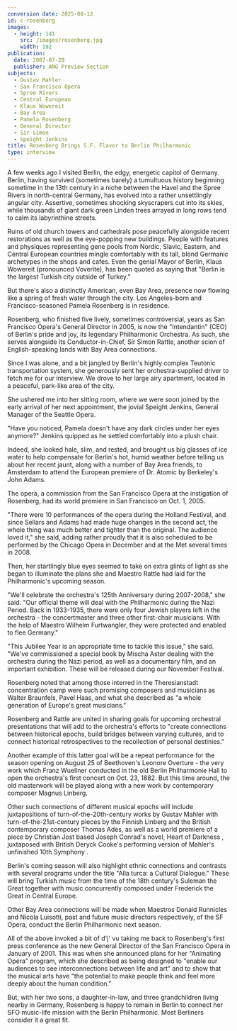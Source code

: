 ```yaml
---
conversion date: 2025-08-13
id: c-rosenberg
images:
  - height: 141
    src: /images/rosenberg.jpg
    width: 192
publication:
  date: 2007-07-20
  publisher: ANG Preview Section
subjects:
  - Gustav Mahler
  - San Francisco Opera
  - Spree Rivers
  - Central European
  - Klaus Wowereit
  - Bay Area
  - Pamela Rosenberg
  - General Director
  - Sir Simon
  - Speight Jenkins
title: Rosenberg Brings S.F. Flavor to Berlin Philharmonic
type: interview
---
```


A few weeks ago I visited Berlin, the edgy, energetic capitol of Germany. Berlin, having survived (sometimes barely) a tumultuous history beginning sometime in the 13th century in a niche between the Havel and the Spree Rivers in north-central Germany, has evolved into a rather unsettlingly angular city. Assertive, sometimes shocking skyscrapers cut into its skies, while thousands of giant dark green Linden trees arrayed in long rows tend to calm its labyrinthine streets.

Ruins of old church towers and cathedrals pose peacefully alongside recent restorations as well as the eye-popping new buildings. People with features and physiques representing gene pools from Nordic, Slavic, Eastern, and Central European countries mingle comfortably with its tall, blond Germanic archetypes in the shops and cafes. Even the genial Mayor of Berlin, Klaus Wowereit (pronounced Voverite), has been quoted as saying that "Berlin is the largest Turkish city outside of Turkey."

But there's also a distinctly American, even Bay Area, presence now flowing like a spring of fresh water through the city. Los Angeles-born and Francisco-seasoned Pamela Rosenberg is in residence.

Rosenberg, who finished five lively, sometimes controversial, years as San Francisco Opera's General Director in 2005, is now the "Intendantin" (CEO) of Berlin's pride and joy, its legendary Philharmonic Orchestra. As such, she serves alongside its Conductor-in-Chief, Sir Simon Rattle, another scion of English-speaking lands with Bay Area connections.

Since I was alone, and a bit jangled by Berlin's highly complex Teutonic transportation system, she generously sent her orchestra-supplied driver to fetch me for our interview. We drove to her large airy apartment, located in a peaceful, park-like area of the city.

She ushered me into her sitting room, where we were soon joined by the early arrival of her next appointment, the jovial Speight Jenkins, General Manager of the Seattle Opera.

"Have you noticed, Pamela doesn't have any dark circles under her eyes anymore?" Jenkins quipped as he settled comfortably into a plush chair.

Indeed, she looked hale, slim, and rested, and brought us big glasses of ice water to help compensate for Berlin's hot, humid weather before telling us about her recent jaunt, along with a number of Bay Area friends, to Amsterdam to attend the European premiere of  Dr. Atomic  by Berkeley's John Adams.

The opera, a commission from the San Francisco Opera at the instigation of Rosenberg, had its world premiere in San Francisco on Oct. 1, 2005.

"There were 10 performances of the opera during the Holland Festival, and since Sellars and Adams had made huge changes in the second act, the whole thing was much better and tighter than the original. The audience loved it," she said, adding rather proudly that it is also scheduled to be performed by the Chicago Opera in December and at the Met several times in 2008.

Then, her startlingly blue eyes seemed to take on extra glints of light as she began to illuminate the plans she and Maestro Rattle had laid for the Philharmonic's upcoming season.

"We'll celebrate the orchestra's 125th Anniversary during 2007-2008," she said. "Our official theme will deal with the Philharmonic during the Nazi Period. Back in 1933-1935, there were only four Jewish players left in the orchestra - the concertmaster and three other first-chair musicians. With the help of Maestro Wilhelm Furtwangler, they were protected and enabled to flee Germany."

"This Jubilee Year is an appropriate time to tackle this issue," she said. "We've commissioned a special book by Mischa Aster dealing with the orchestra during the Nazi period, as well as a documentary film, and an important exhibition. These will be released during our November Festival.

Rosenberg noted that among those interred in the Theresianstadt concentration camp were such promising composers and musicians as Walter Braunfels, Pavel Haas, and what she described as "a whole generation of Europe's great musicians."

Rosenberg and Rattle are united in sharing goals for upcoming orchestral presentations that will add to the orchestra's efforts to "create connections between historical epochs, build bridges between varying cultures, and to connect historical retrospectives to the recollection of personal destinies."

Another example of this latter goal will be a repeat performance for the season opening on August 25 of Beethoven's  Leonore Overture  - the very work which Franz Wuellner conducted in the old Berlin Philharmonie Hall to open the orchestra's first concert on Oct. 23, 1882. But this time around, the old masterwork will be played along with a new work by contemporary composer Magnus Linberg.

Other such connections of different musical epochs will include juxtapositions of turn-of-the-20th-century works by Gustav Mahler with turn-of-the-21st-century pieces by the Finnish Linberg and the British contemporary composer Thomas Ades, as well as a world premiere of a piece by Christian Jost based Joseph Conrad's novel,  Heart of Darkness , juxtaposed with British Deryck Cooke's performing version of Mahler's unfinished  10th Symphony .

Berlin's coming season will also highlight ethnic connections and contrasts with several programs under the title "Alla turca: a Cultural Dialogue." These will bring Turkish music from the time of the 18th century's Suleman the Great together with music concurrently composed under Frederick the Great in Central Europe.

Other Bay Area connections will be made when Maestros Donald Runnicles and Nicola Luisotti, past and future music directors respectively, of the SF Opera, conduct the Berlin Philharmonic next season.

All of the above invoked a bit of d'j' vu taking me back to Rosenberg's first press conference as the new General Director of the San Francisco Opera in January of 2001. This was when she announced plans for her "Animating Opera" program, which she described as being designed to "enable our audiences to see interconnections between life and art" and to show that the musical arts have "the potential to make people think and feel more deeply about the human condition."

But, with her two sons, a daughter-in-law, and three grandchildren living nearby in Germany, Rosenberg is happy to remain in Berlin to connect her SFO music-life mission with the Berlin Philharmonic. Most Berliners consider it a great fit.
